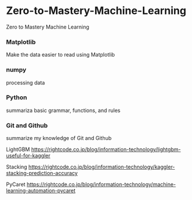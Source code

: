 # Zero-to-Mastery-Machine-Learning
Zero to Mastery Machine Learning

### Matplotlib
Make the data easier to read using Matplotlib

### numpy
processing data

### Python
summariza basic grammar, functions, and rules

### Git and Github 
summarize my knowledge of Git and Github

LightGBM
https://rightcode.co.jp/blog/information-technology/lightgbm-useful-for-kaggler

Stacking
https://rightcode.co.jp/blog/information-technology/kaggler-stacking-prediction-accuracy

PyCaret
https://rightcode.co.jp/blog/information-technology/machine-learning-automation-pycaret

